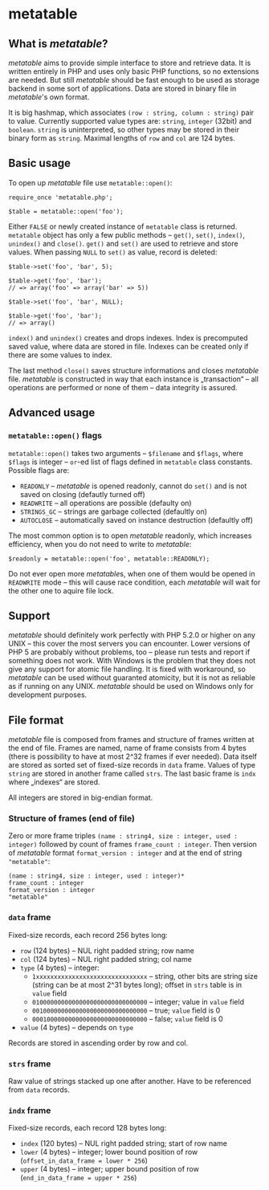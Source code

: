 # metatable

## What is *metatable*?

*metatable* aims to provide simple interface to store and retrieve data. It is written entirely in PHP and uses only basic PHP functions, so no extensions are needed. But still *metatable* should be fast enough to be used as storage backend in some sort of applications. Data are stored in binary file in *metatable*'s own format.

It is big hashmap, which associates `(row : string, column : string)` pair to value. Currently supported value types are: `string`, `integer` (32bit) and `boolean`. `string` is uninterpreted, so other types may be stored in their binary form as `string`. Maximal lengths of `row` and `col` are 124 bytes.


## Basic usage

To open up *metatable* file use `metatable::open()`:

    require_once 'metatable.php';
    
    $table = metatable::open('foo');

Either `FALSE` or newly created instance of `metatable` class is returned. `metatable` object has only a few public methods – `get()`, `set()`, `index()`, `unindex()` and `close()`. `get()` and `set()` are used to retrieve and store values. When passing `NULL` to `set()` as value, record is deleted:

    $table->set('foo', 'bar', 5);
    
    $table->get('foo', 'bar');
    // => array('foo' => array('bar' => 5))
    
    $table->set('foo', 'bar', NULL);
    
    $table->get('foo', 'bar');
    // => array()

`index()` and `unindex()` creates and drops indexes. Index is precomputed saved value, where data are stored in file. Indexes can be created only if there are some values to index.

The last method `close()` saves structure informations and closes *metatable* file. *metatable* is constructed in way that each instance is „transaction“ – all operations are performed or none of them – data integrity is assured.


## Advanced usage

### `metatable::open()` flags

`metatable::open()` takes two arguments – `$filename` and `$flags`, where `$flags` is integer – `or`-ed list of flags defined in `metatable` class constants. Possible flags are:

* `READONLY` – *metatable* is opened readonly, cannot do `set()` and is not saved on closing (defautly turned off)
* `READWRITE` – all operations are possible (defaulty on)
* `STRINGS_GC` – strings are garbage collected (defaultly on)
* `AUTOCLOSE` – automatically saved on instance destruction (defaultly off)

The most common option is to open *metatable* readonly, which increases efficiency, when you do not need to write to *metatable*:

    $readonly = metatable::open('foo', metatable::READONLY);

Do not ever open more *metatable*s, when one of them would be opened in `READWRITE` mode – this will cause race condition, each *metatable* will wait for the other one to aquire file lock.

## Support

*metatable* should definitely work perfectly with PHP 5.2.0 or higher on any UNIX – this cover the most servers you can encounter. Lower versions of PHP 5 are probably without problems, too – please run tests and report if something does not work. With Windows is the problem that they does not give any support for atomic file handling. It is fixed with workaround, so *metatable* can be used without guaranted atomicity, but it is not as reliable as if running on any UNIX. *metatable* should be used on Windows only for development purposes.


## File format

*metatable* file is composed from frames and structure of frames written at the end of file. Frames are named, name of frame consists from 4 bytes (there is possibility to have at most 2^32 frames if ever needed). Data itself are stored as sorted set of fixed-size records in `data` frame. Values of type `string` are stored in another frame called `strs`. The last basic frame is `indx` where „indexes“ are stored.

All integers are stored in big-endian format.

### Structure of frames (end of file)

Zero or more frame triples `(name : string4, size : integer, used : integer)` followed by count of frames `frame_count : integer`. Then version of *metatable* format `format_version : integer` and at the end of string `"metatable"`:

    (name : string4, size : integer, used : integer)*
    frame_count : integer
    format_version : integer
    "metatable"

### `data` frame

Fixed-size records, each record 256 bytes long:

* `row` (124 bytes) – NUL right padded string; row name
* `col` (124 bytes) – NUL right padded string; col name
* `type` (4 bytes) – integer:
    * `1xxxxxxxxxxxxxxxxxxxxxxxxxxxxxxx` – string, other bits are string size (string can be at most 2^31 bytes long); offset in `strs` table is in `value` field
    * `01000000000000000000000000000000` – integer; value in `value` field
    * `00100000000000000000000000000000` – true; `value` field is 0
    * `00010000000000000000000000000000` – false; `value` field is 0
* `value` (4 bytes) – depends on `type`

Records are stored in ascending order by row and col.

### `strs` frame

Raw value of strings stacked up one after another. Have to be referenced from `data` records.

### `indx` frame

Fixed-size records, each record 128 bytes long:

* `index` (120 bytes) – NUL right padded string; start of row name
* `lower` (4 bytes) – integer; lower bound position of row (`offset_in_data_frame = lower * 256`)
* `upper` (4 bytes) – integer; upper bound position of row (`end_in_data_frame = upper * 256`)
